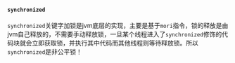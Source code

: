 #### ```synchronized```

```synchronized```关键字加锁是jvm底层的实现，主要是基于```mori```指令，锁的释放是由jvm自己释放的，不需要手动释放锁，一旦某个线程进入了```synchronized```修饰的代码块就会立即获取锁，并执行其中代码而其他线程则等待释放锁。所以```synchronized```是非公平锁！

